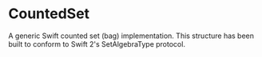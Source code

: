 # CountedSet

A generic Swift counted set (bag) implementation. This structure has been built to conform to Swift 2's SetAlgebraType protocol.
